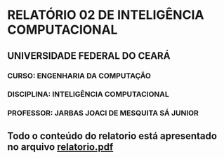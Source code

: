 # RELATÓRIO 02 DE INTELIGÊNCIA COMPUTACIONAL

## UNIVERSIDADE FEDERAL DO CEARÁ
### CURSO: ENGENHARIA DA COMPUTAÇÃO
### DISCIPLINA: INTELIGÊNCIA COMPUTACIONAL
### PROFESSOR: JARBAS JOACI DE MESQUITA SÁ JUNIOR

##

## Todo o conteúdo do relatorio está apresentado no arquivo [relatorio.pdf](https://github.com/LucasRodriguesdaSilva/relatorio-IC/blob/main/relatorio.pdf)
